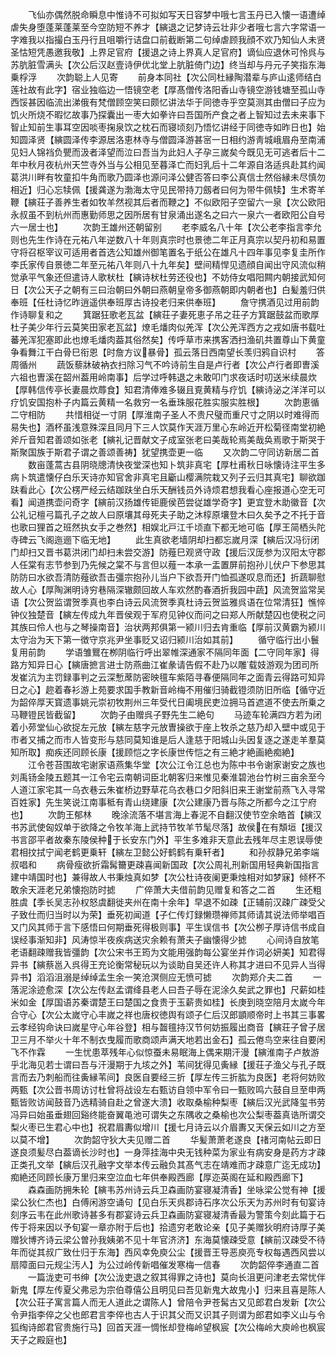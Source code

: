 <!-- { "loadSidebar": true } -->
　　飞仙亦偶然脱命瞬息中惟诗不可拟如写天日容梦中哦七言玉丹已入懐一语遭绰虐失身堕蓬莱蓬莱至今空防短不养才【縯退之记梦诗云壮非少者哦七言六字常语一字难我以指撮白玉丹行且咀嚼行诘盘口前截断第二句绰虐顾我顔不欢乃知仙人未贤圣怙短凭愚邀我敬】上界足官府【援退之诗上界真人足官府】谪仙应退休可怜呉与苏肮脏雪满头【次公后汉赵壹诗伊优北堂上肮脏倚门边】终当却与丹元子笑指东海乗桴浮
　　次韵聪上人见寄
　　前身本同社【次公同杜縁陶潜辈与庐山逺师结白莲社故有此字】宿业独临边一悟镜空老【厚髙僧传洛阳香山寺镜空游钱塘至孤山寺西馁甚因临流出涕俄有梵僧顾空笑曰颇忆讲法华于同徳寺乎空莫测其由僧曰子应为饥火所烧不暇忆故事乃探囊出一枣大如拳许曰吾国所产食之者上智知过去未来事下智止知前生事耳空因啖枣掬泉饮之枕石而寝顷刻乃悟忆讲经于同徳寺如昨日也】始知圆泽贤【縯圆泽传李源居洛恵林寺与僧圆泽游甚宻一日相约游靑城峨眉舟至南浦见妇人锦裆负甖而汲者泽望而泣曰吾当为此妇人子孕三嵗矣今既见无可逃者后十二年中秋月夜杭州天竺寺外当与公相见至暮泽亡而妇乳后十二年源自洛适呉赴其约闻葛洪川畔有牧童扣牛角而歌乃圆泽也源问泽公健否答曰李公真信士然俗縁未尽慎勿相近】归心忘犊佩【援龚遂为渤海太守见民带持刀劔者曰何为带牛佩犊】生术寄羊鞭【縯荘子善养生者如牧羊然视其后者而鞭之】不似欧阳子空留六一泉【次公欧阳永叔虽不到杭州而惠勤师思之因所居有甘泉涌出遂名之曰六一泉六一者欧阳公自号六一居士也】
　　次韵王雄州还朝留别
　　老李威名八十年【次公老李指言李允则也先生作诗在元祐八年逆数八十年则真宗时也景徳二年正月真宗以契丹初和易置守将召枢宰议可适用者首选公知雄州御笔置名于纸公在雄凡十四年事见李复圭所作李氏家传自景徳二年至元祐八年则八十九年矣】壁间精悍见遗顔自闻出守风流似稍觉承平气象还但遣诗人歌枤杜【縯诗枤杜劳还役也】不妨侍女唱阳闗内朝接武知何日【次公天子之朝有三曰治朝曰外朝曰燕朝皇帝多御燕朝即内朝者也】白髪羞归供奉班【任杜诗忆昨逍遥供奉班厚古诗投老归来供奉班】
　　詹守携酒见过用前韵作诗聊复和之
　　箕踞狂歌老瓦盆【縯荘子妻死恵子吊之荘子方箕踞鼓盆而歌厚杜子美少年行云莫笑田家老瓦盆】燎毛燔肉似羌浑【次公羌浑西方之戎如唐书载吐蕃羌浑犯塞即此也燎毛燔肉葢其俗然矣】传呼草市来携客洒扫渔矶共置尊山下黄童争看舞江干白骨巳衔恩【时詹方议暴骨】孤云落日西南望长羡归鸦自识村
　　答周循州
　　蔬饭藜牀破衲衣扫除习气不吟诗前生自是卢行者【次公卢行者即曺溪六祖也曺溪在韶州葢用岭南事】后学过呼韩退之未敢叩门求夜话时叨送米续晨炊【厚韩信传亭长妻晨炊蓐食】知君清俸难多辍且覔黄精与疗饥【縯诗泌之洋洋可以疗饥安国抱朴子内篇云黄精一名救穷一名垂珠服花胜实服实胜根】
　　次韵恵循二守相防
　　共惜相従一寸阴【厚淮南子圣人不贵尺璧而重尺寸之阴以时难得而易失也】酒杯虽浅意殊深且同月下三人饮莫作天涯万里心东岭近开松菊径南堂初絶斧斤音知君善颂如张老【縯礼记晋献文子成室张老曰美哉轮焉美哉奂焉歌于斯哭于斯聚国族于斯君子谓之善颂善祷】犹望携壶更一临
　　又次韵二守同访新居二首
　　数亩蓬蒿古县阴晓牕清快夜堂深也知卜筑非真宅【厚杜甫秋日咏懐诗注平生多病卜筑遣懐仔白乐天诗亦知官舍非真宅且斸山樱满院栽又列子云归其真宅】聊欲跏趺看此心【次公楞严经云结跏趺坐白乐天酬钱员外诗烦君想我看心座报道心空无可看】闻道携壶问奇字【縯前汉扬雄传钜鹿侯芭尝従雄学奇字】更宜登木助徽音【次公礼记檀弓篇孔子之故人曰原壤其母死夫子助之沐椁原壤登木曰久矣予之不托于音也歌曰狸首之班然执女手之巻然】相娱北戸江千顷直下都无地可临【厚王简栖头陀寺碑云飞阁迤逦下临无地】
　　此生真欲老墙阴却扫都忘嵗月深【縯后汉冯衍闭门却扫又晋书葛洪闭门却扫未尝交游】防薤巳观贤守政【援后汉厐参为汉阳太守郡人任棠有志节参到乃先候之棠不与言但以薤一本承一盂置屏前抱孙儿伏户下参思其防防曰水欲吾清防薤欲吾击彊宗抱孙儿当户下欲吾开门恤孤遂叹息而还】折蔬聊慰故人心【厚陶渊明诗穷巷隔深辙颇回故人车欢然酌春酒折我园中蔬】风流贺监常吴语【次公贺监谓贺季真也李白诗云风流贺季真杜诗云贺监雅呉语在位常清狂】憔悴钟仪独楚音【縯左传成九年晋侯观于军府见钟仪而问之曰郑人所献楚囚也使税之问其族曰伶人也与之琴操南音】治状两邦俱第一颍川归去肯重临【厚前汉黄霸为颍川太守治为天下第一徴守京兆尹坐事贬又诏归颍川治如其前】
　　循守临行出小鬟复用前韵
　　学语雏鸎在栁阴临行呼出翠帷深通家不隔同年面【二守同年家】得路方知异日心【縯唐摭言进士防燕曲江崔彖请告假不赴乃以雕载妓游观为团司所发崔沆为主罚録事判之云深慙蓆防密映氊车紫陌寻春便隔同年之面青云得路可知异日之心】趂着春衫游上苑要求国手教新音岭梅不用催归骑截镫须防旧所临【循守近为韶倅厚天寳遗事姚元崇初牧荆州三年受代日阖境民吏泣拥马首遮道不使去所乗之马鞭镫民皆截留】
　　次韵子由赠呉子野先生二絶句
　　马迹车轮满四方若为闭着小茒堂仙心欲捉左元放【縯左慈字元放曺操欲于座上牧杀之慈乃却入壁中或见于市者又捕之而市人皆变形与慈同莫知谁是后人逢慈于阳城山头因复逐之遂走羊羣莫知所取】痴疾还同顾长康【援顾恺之字长康世传恺之有三絶才絶画絶痴絶】
　　江令苍苔围故宅谢家语燕集华堂【次公江令江总也为陈中书令谢家谢安之族也刘禹钖金陵五题其一江令宅云南朝词臣北朝客归来惟见秦淮碧池台竹树三亩余至今人道江家宅其一乌衣巷云朱崔桥边野草花乌衣巷口夕阳斜旧来王谢堂前燕飞入寻常百姓家】先生笑说江南事秪有青山绕建康【次公建康乃晋与陈之所都今之江宁府也】
　　次韵王郁林
　　晚涂流落不堪言海上春泥不自翻汉使节空余皓首【縯汉书苏武使匈奴单于欲降之令牧羊海上武持节牧羊节髦尽落】故侯在有頽垣【援汉书言邵平者故秦东陵侯种于长安东门外】平生多难非天意此去残年尽主恩误辱使君相抆拭宁闻老鹤更乗轩【縯左卫懿公好鹤鹤有乗轩者】
　　和孙叔静兄弟李端叔唱和
　　病骨瘦欲折霜髯籋更疎喜闻新国政【次公周礼刑新国用轻典新国指言建中靖国时也】兼得故人书秉烛真如梦【次公杜诗夜阑更秉烛相对如梦寐】倾杯不敢余天涯老兄弟懐抱防时摅
　　广倅萧大夫借前韵见赠复和答之二首
　　生还粗胜虞【季长吴志孙权怒虞翻徙夹州在南十余年】早退不如疎【正辅前汉疎广疎受父子致仕而归当时以为荣】垂死初闻道【子仁传灯録懒瓒禅师其师请其说法师举唱百又门风其师于言下感悟曰何期垂死得极则事】平生误信书【次公栁子厚诗信书成自误经事渐知非】风涛惊半夜疾病送灾余赖有萧夫子幽懐得少摅
　　心间诗自放笔老语翻疎赠我皆彊韵【次公宋书王筠为文能用强韵每公宴坐并作词必妍美】知君得异书【縯蔡邕入呉得王充论衡常秘玩以为谈助自吴还许人称其才进曰不见异人当得异书】滔滔沮溺是绰绰孟生余一笑沧溟侧应无愤可摅
　　次韵郑介夫二首
　　一落泥涂迹愈深【次公左传赵孟谓绛县老人曰吾子辱在泥涂久矣武之罪也】尺薪如桂米如金【厚国语苏秦谓楚王曰楚国之食贵于玉薪贵如桂】长庚到晓空陪月太嵗今年合守心【次公太嵗守心丰嵗之祥也唐权徳舆有颂子仁后汉郎顗顺帝时上书其三事畧云孝经钩命诀曰嵗星守心年谷登】相与齧氊持汉节何妨振履出商音【縯荘子曾子居卫三月不举火十年不制衣曳履而歌商颂声满天地若出金石】孤云倦鸟空来往自要闲飞不作霖
　　一生忧患萃残年心似惊蚕未易眠海上偶来期汗漫【縯淮南子卢敖游乎北海见若士谓曰吾与汗漫期于九垓之外】苇间犹得见夤縁【援荘子渔父与孔子既言而去乃刺船而往夤縁苇间】良医自要经三折【厚左传三折肱为良医】老将何妨败两甄【次公晋书周访讨杜曾将战设左右甄访自领中军令曰一甄败鸣六鼓自旦至申两甄皆败访闻鼓音乃选精骑自赴之曾遂大溃】收取桑榆种梨枣【縯后汉光武降玺书劳冯异曰始虽垂翅回谿终能奋翼黾池可谓失之东隅收之桑榆也次公梨枣葢真诰所谓交梨火枣已生君心中也】祝君眉夀似增川【援七月诗云以介眉夀又天保云如川之方至以莫不增】
　　次韵韶守狄大夫见赠二首
　　华髪萧萧老遂良【禇河南帖云即日遂良须髪尽白葢谪长沙时也】一身萍挂海中央无钱种菜为家业有病安身是药方才疎正类孔文举【縯后汉孔融字文举本传云融负其髙气志在靖难而才疎意广迄无成功】痴絶还同顾长康万里归来空泣血七年供奉殿西廊【厚迩英阁在延和殿西廊下】
　　森森画防拥朱轮【縯韦苏州诗云兵卫森画防宴寝凝清香】坐咏梁公觉有神【援梁公狄仁杰也】白傅闲游空诵句【见白乐天呉郡诗石序次公乐天为苏州时有旬宴诗刻序云韦在此州歌诗甚多有郡宴诗云兵卫森画防宴寝凝清香最为警策今刻此篇于石传于将来因以予旬宴一章亦附于后也】拾遗穷老敢论亲【见子美赠狄明府诗厚子美赠狄博齐诗云梁公曽孙我姨弟不见十年官济济】东海莫懐疎受意【縯前汉疎受不待年而従其叔广致仕归于东海】西风幸免庾公尘【援晋王导恶庾亮专权每遇西风尝以扇障面曰元规尘汚人】为公过岭传新唱催发寒梅一信春
　　次韵韶倅李通直二首
　　一篇泷吏可书绅【次公泷吏退之叙其得罪之诗也】莫向长沮更问津老去常忧伴新鬼【厚左传夏父弗忌为宗伯尊僖公且明见曰吾见新鬼大故鬼小】归来且喜是陈人【次公荘子寓言篇人而无人道此之谓陈人】曾陪令尹苍髯古又见郎君白发新【次公令尹指李倅之父也郎君言李倅也古人于识其父而又识其子则谓为郎君如李义山与令狐绹诗郎君官贵施行马】回首天涯一惆怅却登梅岭望枫宸【次公梅岭大庾岭也枫宸天子之殿庭也】
